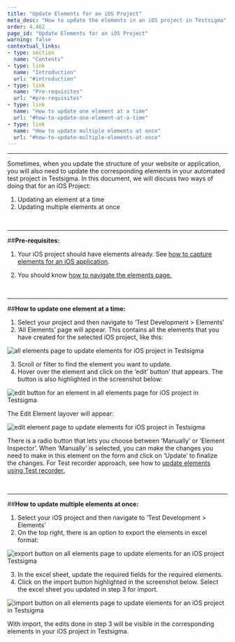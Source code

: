 ```yaml
---
title: "Update Elements for an iOS Project"
meta_desc: "How to update the elements in an iOS project in Testsigma"
order: 4.462
page_id: "Update Elements for an iOS Project"
warning: false
contextual_links:
- type: section
  name: "Contents"
- type: link
  name: "Introduction"
  url: "#introduction"
- type: link
  name: "Pre-requisites"
  url: "#pre-requisites"
- type: link
  name: "How to update one element at a time"
  url: "#how-to-update-one-element-at-a-time"
- type: link
  name: "How to update multiple elements at once"
  url: "#how-to-update-multiple-elements-at-once" 
---
```


---

Sometimes, when you update the structure of your website or application, you will also need to update the corresponding elements in your automated test project in Testsigma. In this document, we will discuss two ways of doing that for an iOS Project:
 1. Updating an element at a time
 2. Updating multiple elements at once

&emsp;

---
##**Pre-requisites:**

 1. Your iOS project should have elements already. See [how to capture elements for an iOS application](https://testsigma.com/docs/elements/ios-apps/record-multiple-elements/).

 2. You should know [how to navigate the elements page.](https://testsigma.com/docs/elements/web-apps/overview/)

&emsp;

---
##**How to update one element at a time:**

 1. Select your project and then navigate to ‘Test Development > Elements’
 2. ‘All Elements’ page will appear. This contains all the elements that you have created for the selected iOS project, like this:

![all elements page to update elements for iOS project in Testsigma](https://s3.amazonaws.com/static-docs.testsigma.com/new_images/test-cases/create-steps-nl/ios-apps/update-elements/all-elements-page-update-elements-ios-testsigma.png)

 3. Scroll or filter to find the element you want to update.
 4. Hover over the element and click on the ‘edit’ button’ that appears. The button is also highlighted in the screenshot below:

![edit button for an element in all elements page for iOS project in Testsigma](https://docs.testsigma.com/images/update-elements/edit-button-for-an-element-in-all-elements-ios-testsigma.png)

The Edit Element layover will appear:

![edit element page to update elements for iOS project in Testsigma](https://s3.amazonaws.com/static-docs.testsigma.com/new_images/test-cases/create-steps-nl/ios-apps/update-elements/edit-element-page-update-elements-ios-testsigma.png)

There is a radio button that lets you choose between ‘Manually’ or ‘Element Inspector’. When ‘Manually’ is selected, you can make the changes you need to make in this element on the form and click on ‘Update’ to finalize the changes. For Test recorder approach, see how to [update elements using Test recorder.](https://testsigma.com/docs/test-cases/create-steps-recorder/ios-apps/update-elements/)

&emsp;

---
##**How to update multiple elements at once:**

 1. Select your iOS project and then navigate to ‘Test Development > Elements’
 2. On the top right, there is an option to export the elements in excel format:

![export button on all elements page to update elements for an iOS project Testsigma](https://s3.amazonaws.com/static-docs.testsigma.com/new_images/test-cases/create-steps-nl/ios-apps/update-elements/export-button-all-elements-page-update-elements-ios-testsigma.png)

 3. In the excel sheet, update the required fields for the required elements.
 4. Click on the import button highlighted in the screenshot below. Select the excel sheet you updated in step 3 for import.

![import button on all elements page to update elements for an iOS project in Testsigma](https://s3.amazonaws.com/static-docs.testsigma.com/new_images/test-cases/create-steps-nl/ios-apps/update-elements/import-button-all-elements-page-update-elements-ios-testsigma.png)

With import, the edits done in step 3 will be visible in the corresponding elements in your iOS project in Testsigma.






